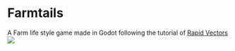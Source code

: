 # Farmtails
A Farm life style game made in Godot following the tutorial of <a href = https://www.youtube.com/@rapidvectors/featured>Rapid Vectors</a>
<img src="res://Audio/FarmTails_Menu.png">
